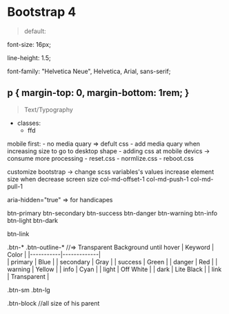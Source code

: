 Bootstrap 4
============
> default:



font-size: 16px;

line-height: 1.5;

font-family: "Helvetica Neue",
            Helvetica,
            Arial,
            sans-serif;
            
p {
        margin-top: 0,
        margin-bottom: 1rem;
}
----------------------------------------------------------------------
> Text/Typography
 * classes:
    - ffd


mobile first:
        - no media quary => defult css
        - add media quary when increasing size to go to desktop shape
        - adding css at mobile devics -> consume more processing
        - reset.css
        - normlize.css
        - reboot.css

customize bootstrap -> change scss variables's values
increase element size when decrease screen size
col-md-offset-1
col-md-push-1
col-md-pull-1


aria-hidden="true" => for handicapes



btn-primary 
btn-secondary
btn-success
btn-danger
btn-warning
btn-info
btn-light
btn-dark

btn-link


.btn-*
.btn-outline-* //=> Transparent Background until hover
| Keyword   | Color       |
|-----------|-------------|                            
| primary   | Blue        |
| secondary | Gray        |
| success   | Green       |
| danger    | Red         |
| warning   | Yellow      |
| info      | Cyan        |
| light     | Off White   |
| dark      | Lite Black  |
| link      | Transparent |

.btn-sm
.btn-lg


.btn-block //all size of his parent